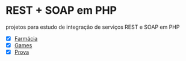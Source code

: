 # REST + SOAP em PHP

projetos para estudo de integração de serviços REST e SOAP em PHP

- [x] [Farmácia](./exerciciosProva/farmacia)
- [x] [Games](./exerciciosProva/games)
- [x] [Prova](./prova)
